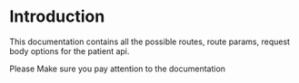 # Introduction

This  documentation contains all the possible routes, route params, request body options for the patient api.

Please Make sure you pay attention to the documentation
